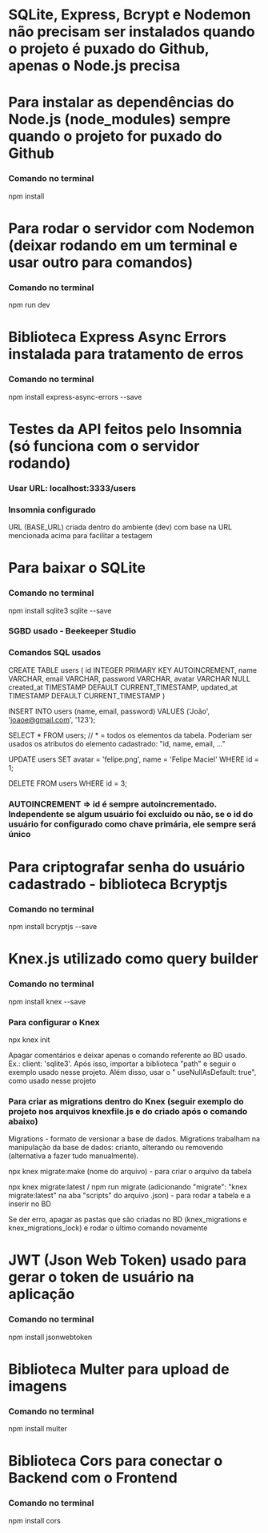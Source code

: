 # SQLite, Express, Bcrypt e Nodemon não precisam ser instalados quando o projeto é puxado do Github, apenas o Node.js precisa

# Para instalar as dependências do Node.js (node_modules) sempre quando o projeto for puxado do Github

### Comando no terminal

npm install

# Para rodar o servidor com Nodemon (deixar rodando em um terminal e usar outro para comandos)

### Comando no terminal

npm run dev

# Biblioteca Express Async Errors instalada para tratamento de erros

### Comando no terminal

npm install express-async-errors --save

# Testes da API feitos pelo Insomnia (só funciona com o servidor rodando)

### Usar URL: localhost:3333/users

### Insomnia configurado 

URL (BASE_URL) criada dentro do ambiente (dev) com base na URL mencionada acima para facilitar a testagem

# Para baixar o SQLite 

### Comando no terminal

npm install sqlite3 sqlite --save

### SGBD usado - Beekeeper Studio

### Comandos SQL usados

CREATE TABLE users (
	id INTEGER PRIMARY KEY AUTOINCREMENT, 
  name VARCHAR,
  email VARCHAR,
  password VARCHAR,
  avatar VARCHAR NULL
  created_at TIMESTAMP DEFAULT CURRENT_TIMESTAMP,
  updated_at TIMESTAMP DEFAULT CURRENT_TIMESTAMP
)

INSERT INTO users 
(name, email, password)
VALUES
('João', 'joaoe@gmail.com', '123');

SELECT * FROM users; // * = todos os elementos da tabela. Poderiam ser usados os atributos do elemento cadastrado: "id, name, email, ..."

UPDATE users SET 
avatar = 'felipe.png',
name = 'Felipe Maciel'
WHERE id = 1;

DELETE FROM users 
WHERE id = 3;

### AUTOINCREMENT => id é sempre autoincrementado. Independente se algum usuário foi excluído ou não, se o id do usuário for configurado como chave primária, ele sempre será único 

# Para criptografar senha do usuário cadastrado - biblioteca Bcryptjs

### Comando no terminal

npm install bcryptjs --save

# Knex.js utilizado como query builder

### Comando no terminal

npm install knex --save

### Para configurar o Knex

npx knex init

Apagar comentários e deixar apenas o comando referente ao BD usado. Ex.: client: 'sqlite3'. Após isso, importar a biblioteca "path" e seguir o exemplo usado nesse projeto. Além disso, usar o "    useNullAsDefault: true", como usado nesse projeto

### Para criar as migrations dentro do Knex (seguir exemplo do projeto nos arquivos knexfile.js e do criado após o comando abaixo)

Migrations - formato de versionar a base de dados. Migrations trabalham na manipulação da base de dados: crianto, alterando ou removendo (alternativa a fazer tudo manualmente).

npx knex migrate:make (nome do arquivo) - para criar o arquivo da tabela

npx knex migrate:latest / npm run migrate (adicionando "migrate": "knex migrate:latest" na aba "scripts" do arquivo .json) - para rodar a tabela e a inserir no BD

Se der erro, apagar as pastas que são criadas no BD (knex_migrations e knex_migrations_lock) e rodar o último comando novamente

# JWT (Json Web Token) usado para gerar o token de usuário na aplicação

### Comando no terminal

npm install jsonwebtoken

# Biblioteca Multer para upload de imagens

### Comando no terminal

npm install multer

# Biblioteca Cors para conectar o Backend com o Frontend

### Comando no terminal

npm install cors